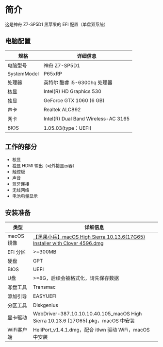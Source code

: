# 简介

这是神舟 Z7-SP5D1 黑苹果的 EFI 配置（单盘双系统）

## 电脑配置

| 规格     | 详细信息                                     
| --- | ---
| 电脑型号 | 神舟 Z7-SP5D1
| SystemModel | P65xRP
| 处理器          | 英特尔 酷睿 i5-6300hq 处理器  
| 核显 | Intel(R) HD Graphics 530
| 独显 | GeForce GTX 1060 (6 GB)
| 声卡     | Realtek ALC892
| 网卡     | Intel(R) Dual Band Wireless-AC 3165
| BIOS               | 1.05.03(type：UEFI)


## 工作的部分

- 核显
- 独显 HDMI 输出（可外接显示器）
- 触控板
- 声音
- 蓝牙连接
- 无线网络
- 电池电量显示

## 安装准备
| 类型     | 详细信息
| --- | ---
|macOS 镜像|[【黑果小兵】macOS High Sierra 10.13.6(17G65) Installer with Clover 4596.dmg](https://blog.daliansky.net/macOS-High-Sierra-10.13.6-17G65-Release-Version-with-Clover-4596-original-mirror.html "【黑果小兵】macOS High Sierra 10.13.6(17G65) Installer with Clover 4596.dmg")
|EFI 分区|>=300MB
|硬盘| GPT
|BIOS|  UEFI
|U盘|>=8G，后续会被格式化，请先保存数据
|写盘工具|Transmac
|添加引导|EASYUEFI
|分区工具|Diskgenius
|显卡驱动|WebDriver-387.10.10.10.40.105_macOS High Sierra 10.13.6 (17G65).pkg，macOS 中安装
|WiFi客户端|HeliPort_v1.4.1.dmg，配合 itlwn 驱动 WiFi，macOS 中安装




